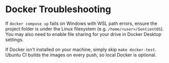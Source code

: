 # Docker Troubleshooting

If `docker compose up` fails on Windows with WSL path errors, ensure the project
folder is under the Linux filesystem (e.g. `/home/<user>/SentientOS`). You may
also need to enable file sharing for your drive in Docker Desktop settings.

If Docker isn't installed on your machine, simply skip `make docker-test`.
Ubuntu CI builds the images on every push, so local Docker is optional.

